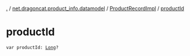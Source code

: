 [.](../../index.md) / [net.dragoncat.product_info.datamodel](../index.md) / [ProductRecordImpl](index.md) / [productId](./product-id.md)

# productId

`var productId: `[`Long`](https://kotlinlang.org/api/latest/jvm/stdlib/kotlin/-long/index.html)`?`